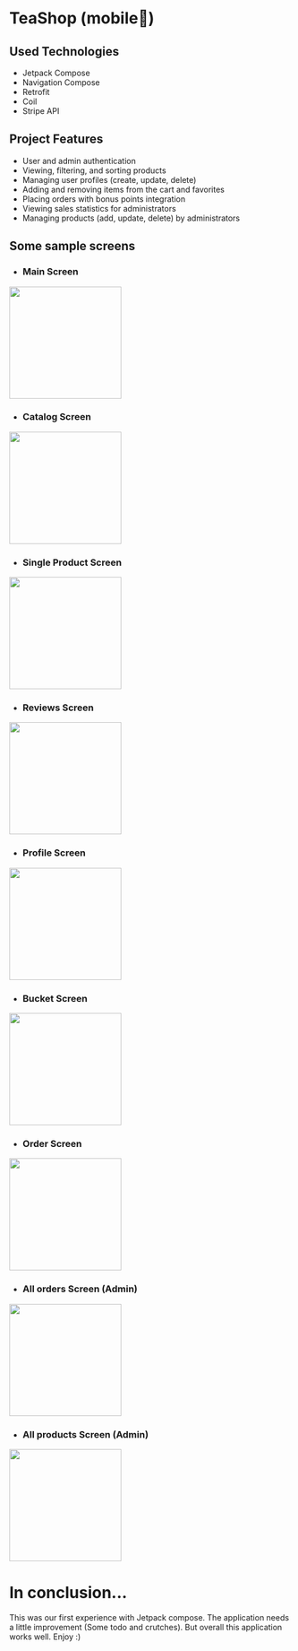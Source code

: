 # TeaShop (mobile🎴)

## Used Technologies
* Jetpack Compose
* Navigation Compose
* Retrofit
* Coil
* Stripe API

## Project Features

* User and admin authentication
* Viewing, filtering, and sorting products
* Managing user profiles (create, update, delete)
* Adding and removing items from the cart and favorites
* Placing orders with bonus points integration
* Viewing sales statistics for administrators
* Managing products (add, update, delete) by administrators

## Some sample screens
* ### Main Screen
<img src="https://i.ibb.co/JnL4J1n/main.jpg" width="200" /><br/>

* ### Catalog Screen
<img src="https://i.ibb.co/DLKV3Sk/products.jpg" width="200" /><br/>

* ### Single Product Screen
<img src="https://i.ibb.co/NY1F6bF/product.jpg" width="200" /><br/>

* ### Reviews Screen
<img src="https://i.ibb.co/WtDB245/reviews.jpg" width="200" /><br/>

* ### Profile Screen
<img src="https://i.ibb.co/F67MgDQ/profile.jpg" width="200" /><br/>

* ### Bucket Screen
<img src="https://i.ibb.co/sF8y49R/bucket.jpg" width="200" /><br/>

* ### Order Screen
<img src="https://i.ibb.co/Q8D9SnD/orders.jpg" width="200" /><br/>

* ### All orders Screen (Admin)
<img src="https://i.ibb.co/Tb6bx6p/allorders.jpg" width="200" /><br/>

* ### All products Screen (Admin)
<img src="https://i.ibb.co/2NC84jJ/allproducts.jpg" width="200" /><br/>

# In conclusion...
This was our first experience with Jetpack compose. The application needs a little improvement (Some todo and crutches). But overall this application works well. Enjoy :) 
